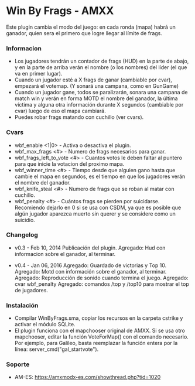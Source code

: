 # Win By Frags - AMXX

Este plugin cambia el modo del juego: en cada ronda (mapa) habrá un ganador, quien sera el primero que logre llegar al límite de frags.

### Informacion
* Los jugadores tendrán un contador de frags (HUD) en la parte de abajo, y en la parte de arriba verán el nombre (o los nombres) del líder (el que va en primer lugar).
* Cuando un jugador esté a X frags de ganar (cambiable por cvar), empezará el votemap. (Y sonará una campana, como en GunGame)
* Cuando un jugador gane, todos se paralizarán, sonara una campana de match win y verán en forma MOTD el nombre del ganador, la última víctima y alguna otra información durante X segundos (cambiable por cvar) luego de eso el mapa cambiará.
* Puedes robar frags matando con cuchillo (ver cvars).

### Cvars
* wbf_enable <1|0> - Activa o desactiva el plugin.
* wbf_max_frags <#> - Numero de frags necesarios para ganar.
* wbf_frags_left_to_vote <#> - Cuantos votos le deben faltar al puntero para que inicie la votacion del proximo mapa.
* wbf_winner_time <#> - Tiempo desde que alguien gano hasta que cambie el mapa en segundos, es el tiempo en que los jugadores verán el nombre del ganador.
* wbf_knife_steal <#> - Numero de frags que se roban al matar con cuchillo.
* wbf_penalty <#> - Cuántos frags se pierden por suicidarse. Recomiendo dejarlo en 0 si se usa con CSDM, ya que es posible que algún jugador aparezca muerto sin querer y se considere como un suicidio.

### Changelog
* v0.3 - Feb 10, 2014
Publicación del plugin.
Agregado: Hud con informacion sobre el ganador, al terminar.

* v0.4 - Jan 06, 2016
Agregado: Guardado de victorias y Top 10.
Agregado: Motd con información sobre el ganador, al terminar.
Agregado: Reproducción de sonido cuando termina el juego.
Agregado: cvar wbf_penalty
Agregado: comandos /top y /top10 para mostrar el top de jugadores.

### Instalación
* Compilar WinByFrags.sma, copiar los recursos en la carpeta cstrike y activar el módulo SQLite.
* El plugin funciona con el mapchooser original de AMXX. Si se usa otro mapchooser, editar la función VoteForMap() con el comando necesario. Por ejemplo, para Galileo, basta reemplazar la función entera por la línea: server_cmd("gal_startvote").

### Soporte
* AM-ES: https://amxmodx-es.com/showthread.php?tid=1020